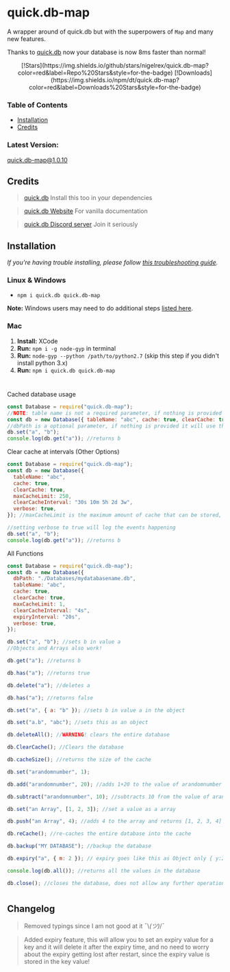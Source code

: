 # quick.db-map

A wrapper around of quick.db but with the superpowers of `Map` and many new features.

Thanks to [quick.db](https://npmjs.com/package/quick.db) now your database is now 8ms faster than normal!

<p align="center">
[!Stars](https://img.shields.io/github/stars/nigelrex/quick.db-map?color=red&label=Repo%20Stars&style=for-the-badge)
[!Downloads](https://img.shields.io/npm/dt/quick.db-map?color=red&label=Downloads%20Stars&style=for-the-badge)
</p>

### Table of Contents
- [Installation](#installation)
- [Credits](#credits)

### Latest Version:

quick.db-map@1.0.10

## Credits

> [quick.db](https://npmjs.com/package/quick.db) Install this too in your dependencies

> [quick.db Website](https://quickdb.js.org) For vanilla documentation

> [quick.db Discord server](https://discord.gg/plexidev) Join it seriously

## Installation

_If you're having trouble installing, please follow [this troubleshooting guide](https://github.com/JoshuaWise/better-sqlite3/blob/master/docs/troubleshooting.md)._

### Linux & Windows

- `npm i quick.db quick.db-map`

**Note:** Windows users may need to do additional steps [listed here](https://github.com/JoshuaWise/better-sqlite3/blob/master/docs/troubleshooting.md).

### Mac

1. **Install:** XCode
2. **Run:** `npm i -g node-gyp` in terminal
3. **Run:** `node-gyp --python /path/to/python2.7` (skip this step if you didn't install python 3.x)
4. **Run:** `npm i quick.db quick.db-map`

#

Cached database usage

```js
const Database = require("quick.db-map");
//NOTE: table name is not a required parameter, if nothing is provided it does not create a table, and uses the default plain db
const db = new Database({ tableName: "abc", cache: true, clearCache: true }); //clearCache is a boolean and it will clear the cache every 5 minutes by default
//dbPath is a optional parameter, if nothing is provided it will use the default storage location
db.set("a", "b");
console.log(db.get("a")); //returns b
```

Clear cache at intervals (Other Options)

```js
const Database = require("quick.db-map");
const db = new Database({
  tableName: "abc",
  cache: true,
  clearCache: true,
  maxCacheLimit: 250,
  clearCacheInterval: "30s 10m 5h 2d 3w",
  verbose: true,
}); //maxCacheLimit is the maximum amount of cache that can be stored, clearCacheInterval will override the default 5 minutes interval <30s 10m 5h 2d 3w> [30seconds, 10minutes, 5hours, 2days, 3weeks]

//setting verbose to true will log the events happening
db.set("a", "b");
console.log(db.get("a")); //returns b
```

All Functions

```js
const Database = require("quick.db-map");
const db = new Database({
  dbPath: "./Databases/mydatabasename.db",
  tableName: "abc",
  cache: true,
  clearCache: true,
  maxCacheLimit: 1,
  clearCacheInterval: "4s",
  expiryInterval: "20s",
  verbose: true,
});

db.set("a", "b"); //sets b in value a
//Objects and Arrays also work!

db.get("a"); //returns b

db.has("a"); //returns true

db.delete("a"); //deletes a

db.has("a"); //returns false

db.set("a", { a: "b" }); //sets b in value a in the object

db.set("a.b", "abc"); //sets this as an object

db.deleteAll(); //WARNING! clears the entire database

db.ClearCache(); //Clears the database

db.cacheSize(); //returns the size of the cache

db.set("arandomnumber", 1);

db.add("arandomnumber", 20); //adds 1+20 to the value of arandomnumber and returns 21

db.subtract("arandomnumber", 10); //subtracts 10 from the value of arandomnumber and returns 11

db.set("an Array", [1, 2, 3]); //set a value as a array

db.push("an Array", 4); //adds 4 to the array and returns [1, 2, 3, 4]

db.reCache(); //re-caches the entire database into the cache

db.backup("MY DATABASE"); //backup the database

db.expiry("a", { m: 2 }); // expiry goes like this as Object only { y:2010, M:3, d:5, h:15, m:10, s:3, ms:123}

console.log(db.all()); //returns all the values in the database

db.close(); //closes the database, does not allow any further operations
```

#

## Changelog

> Removed typings since I am not good at it ¯\\_(ツ)_/¯

> Added expiry feature, this will allow you to set an expiry value for a key and it will delete it after the expiry time, and no need to worry about the expiry getting lost after restart, since the expiry value is stored in the key value!


